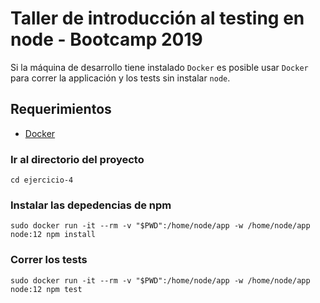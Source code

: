 # Taller de introducción al testing en node - Bootcamp 2019

Si la máquina de desarrollo tiene instalado `Docker` es posible usar `Docker` para correr la applicación y los tests sin instalar `node`.

## Requerimientos

* [Docker](https://www.docker.com/)

### Ir al directorio del proyecto

```
cd ejercicio-4
```

### Instalar las depedencias de npm

```
sudo docker run -it --rm -v "$PWD":/home/node/app -w /home/node/app node:12 npm install
```

### Correr los tests

```
sudo docker run -it --rm -v "$PWD":/home/node/app -w /home/node/app node:12 npm test
```